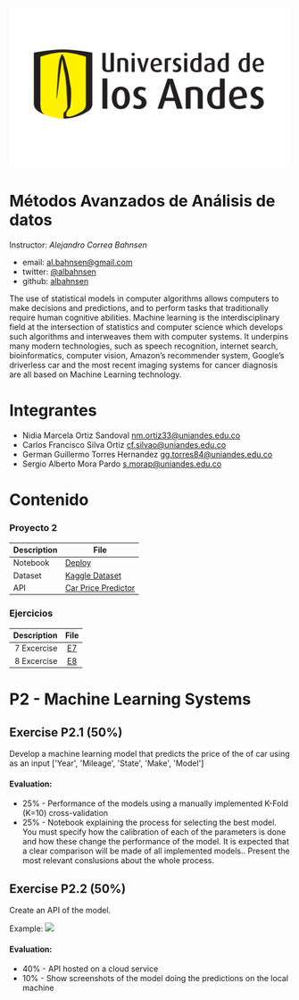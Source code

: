 <center>

 

![](https://raw.githubusercontent.com/sergiomora03/MachineLearningSystems/master/notebooks/images/logo-uniandes%20(1).png)

 

</center>

 

# Métodos Avanzados de Análisis de datos

 

Instructor: *Alejandro Correa Bahnsen*

 

* email: [al.bahnsen@gmail.com](mailto:al.bahnsen@gmail.com)
* twitter: [@albahnsen](https://twitter.com/albahnsen)
* github: [albahnsen](https://github.com/albahnsen)

 

The use of statistical models in computer algorithms allows computers to make decisions and predictions, and to perform tasks that traditionally require human cognitive abilities. Machine learning is the interdisciplinary field at the intersection of statistics and computer science which develops such algorithms and interweaves them with computer systems. It underpins many modern technologies, such as speech recognition, internet search, bioinformatics, computer vision, Amazon’s recommender system, Google’s driverless car and the most recent imaging systems for cancer diagnosis are all based on Machine Learning technology.

 

# Integrantes

 

* Nidia Marcela Ortiz Sandoval <nm.ortiz33@uniandes.edu.co>
* Carlos Francisco Silva Ortiz <cf.silvao@uniandes.edu.co>
* German Guillermo Torres Hernandez <gg.torres84@uniandes.edu.co>
* Sergio Alberto Mora Pardo <s.morap@uniandes.edu.co>

 

# Contenido
### Proyecto 2

 

|Description|File|
|----|--------|
|Notebook|[Deploy](https://colab.research.google.com/drive/1egQQUPk7hN66mEf05-9g6jhf-sp9WqSc#scrollTo=Us_FZFQ8OVBq)|
|Dataset|[Kaggle Dataset](https://raw.githubusercontent.com/albahnsen/AdvancedMethodsDataAnalysisClass/master/datasets/dataTrain_carListings.zip)|
|API|[Car Price Predictor](http://ec2-3-14-9-184.us-east-2.compute.amazonaws.com:8888/)|

 

### Ejercicios

 

|Description  | File|
|-----------: |:------------:|
|7 Excercise| [E7]() |
|8 Excercise| [E8](https://nbviewer.jupyter.org/github/NecesitoUnNick/P2/blob/master/Excercises/Ejercicio8-RandomForests_Boosting.ipynb) |

 

 

# P2 - Machine Learning Systems

 

## Exercise P2.1 (50%)

 

Develop a machine learning model that predicts the price of the of car using as an input ['Year', 'Mileage', 'State', 'Make', 'Model']

 

#### Evaluation:
- 25% - Performance of the models using a manually implemented K-Fold (K=10) cross-validation
- 25% - Notebook explaining the process for selecting the best model. You must specify how the calibration of each of the parameters is done and how these change the performance of the model. It is expected that a clear comparison will be made of all implemented models.. Present the most relevant conslusions about the whole process. 

 

## Exercise P2.2 (50%)

 

Create an API of the model.

 

Example:
![](https://raw.githubusercontent.com/albahnsen/PracticalMachineLearningClass/master/notebooks/images/img015.PNG)

 

#### Evaluation:
- 40% - API hosted on a cloud service
- 10% - Show screenshots of the model doing the predictions on the local machine
